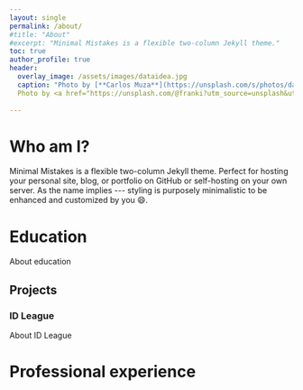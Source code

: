 ```yaml
---
layout: single
permalink: /about/
#title: "About"
#excerpt: "Minimal Mistakes is a flexible two-column Jekyll theme."
toc: true
author_profile: true
header:
  overlay_image: /assets/images/dataidea.jpg
  caption: "Photo by [**Carlos Muza**](https://unsplash.com/s/photos/data?utm_source=unsplash&utm_medium=referral&utm_content=creditCopyText) on Unsplash"
  Photo by <a href="https://unsplash.com/@franki?utm_source=unsplash&utm_medium=referral&utm_content=creditCopyText">Franki Chamaki</a> on <a href="https://unsplash.com/s/photos/data?utm_source=unsplash&utm_medium=referral&utm_content=creditCopyText">Unsplash</a>
  
---
```

# Who am I?
Minimal Mistakes is a flexible two-column Jekyll theme. Perfect for hosting your personal site, blog, or portfolio on GitHub or self-hosting on your own server. As the name implies --- styling is purposely minimalistic to be enhanced and customized by you :smile:.

# Education
About education

## Projects
### ID League
About ID League

# Professional experience
